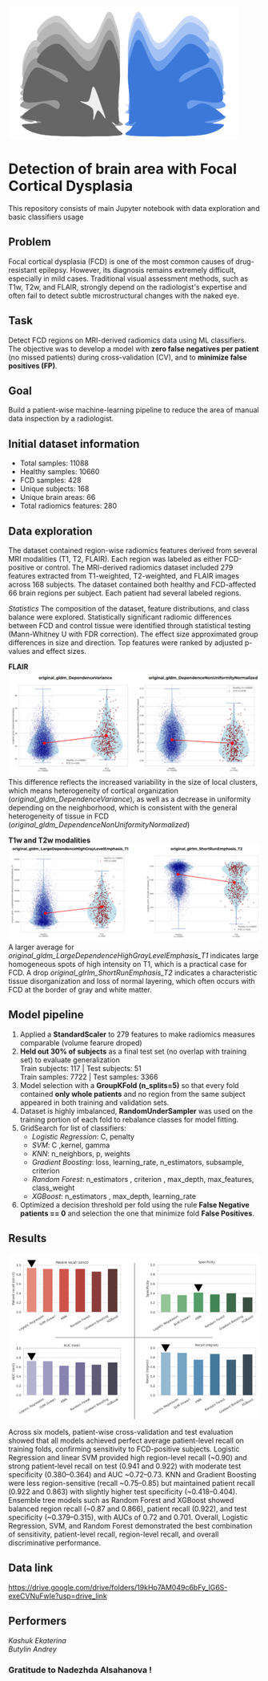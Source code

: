 ![Логотип](https://github.com/AndrewBioChem/NEUROML_FCD/blob/main/Adobe%20Express%20-%20file.png)

# Detection of brain area with Focal Cortical Dysplasia
This repository consists of main Jupyter notebook with data exploration and basic classifiers usage

## Problem
Focal cortical dysplasia (FCD) is one of the most common causes of drug-resistant epilepsy. However, its diagnosis remains extremely difficult, especially in mild cases. Traditional visual assessment methods, such as T1w, T2w, and FLAIR, strongly depend on the radiologist's expertise and often fail to detect subtle microstructural changes with the naked eye.

## Task
Detect FCD regions on MRI-derived radiomics data using ML classifiers. The objective was to develop a model with **zero false negatives per patient** (no missed patients) during cross-validation (CV), and to **minimize false positives (FP)**.

## Goal
Build a patient-wise machine-learning pipeline to reduce the area of manual data inspection by a radiologist.

## Initial dataset information
- Total samples: 11088
- Healthy samples: 10660
- FCD samples: 428
- Unique subjects: 168
- Unique brain areas: 66
- Total radiomics features: 280

## Data exploration
The dataset contained region-wise radiomics features derived from several MRI modalities (T1, T2, FLAIR). Each region was labeled as either FCD-positive or control. The MRI-derived radiomics dataset included 279 features extracted from T1-weighted, T2-weighted, and FLAIR images across 168 subjects. The dataset contained both healthy and FCD-affected 66 brain regions per subject. Each patient had several labeled regions.

*Statistics*
The composition of the dataset, feature distributions, and class balance were explored. Statistically significant radiomic differences between FCD and control tissue were identified through statistical testing (Mann-Whitney U with FDR correction). The effect size approximated group differences in size and direction. Top features were ranked by adjusted p-values and effect sizes.

**FLAIR** 
![image](https://github.com/AndrewBioChem/NEUROML_FCD/blob/main/2025-10-24_14-38-12.png)
This difference reflects the increased variability in the size of local clusters, which means heterogeneity of cortical organization (*original_gldm_DependenceVariance*), as well as a decrease in uniformity depending on the neighborhood, which is consistent with the general heterogeneity of tissue in FCD (*original_gldm_DependenceNonUniformityNormalized*)

**T1w and T2w modalities**
![image](https://github.com/AndrewBioChem/NEUROML_FCD/blob/main/2025-10-24_15-01-06.png)
A larger average for *original_gldm_LargeDependenceHighGrayLevelEmphasis_T1* indicates large homogeneous spots of high intensity on T1, which is a practical case for FCD. A drop *original_glrlm_ShortRunEmphasis_T2* indicates a characteristic tissue disorganization and loss of normal layering, which often occurs with FCD at the border of gray and white matter.

## Model pipeline 
1) Applied a **StandardScaler** to 279 features to make radiomics measures comparable (volume fearure droped)
2) **Held out 30% of subjects** as a final test set (no overlap with training set) to evaluate generalization\
   Train subjects: 117 | Test subjects: 51\
   Train samples: 7722 | Test samples: 3366
3) Model selection with a **GroupKFold (n_splits=5)** so that every fold contained **only whole patients** and no region from the same subject appeared in both training and validation sets. 
4) Dataset is highly imbalanced, **RandomUnderSampler** was used on the training portion of each fold to rebalance classes for model fitting.
5) GridSearch for list of classifiers:
   - *Logistic Regression*: C, penalty
   - *SVM*: C ,kernel,  gamma
   - *KNN*: n_neighbors, p, weights
   - *Gradient Boosting*: loss, learning_rate, n_estimators, subsample, criterion
   - *Random Forest*: n_estimators , criterion , max_depth, max_features, class_weight
   - *XGBoost*: n_estimators , max_depth, learning_rate
6) Optimized a decision threshold per fold using the rule **False Negative patients == 0** and selection the one that minimize fold **False Positives**.

## Results
![image](https://github.com/AndrewBioChem/NEUROML_FCD/blob/main/2025-10-24_17-37-28.png)

Across six models, patient-wise cross-validation and test evaluation showed that all models achieved perfect average patient-level recall on training folds, confirming sensitivity to FCD-positive subjects. Logistic Regression and linear SVM provided high region-level recall (~0.90) and strong patient-level recall on test (0.941 and 0.922) with moderate test specificity (0.380–0.364) and AUC ~0.72–0.73. KNN and Gradient Boosting were less region-sensitive (recall ~0.75–0.85) but maintained patient recall (0.922 and 0.863) with slightly higher test specificity (~0.418–0.404). Ensemble tree models such as Random Forest and XGBoost showed balanced region recall (~0.87 and 0.866), patient recall (0.922), and test specificity (~0.379–0.315), with AUCs of 0.72 and 0.701. 
Overall, Logistic Regression, SVM, and Random Forest demonstrated the best combination of sensitivity, patient-level recall, region-level recall, and overall discriminative performance.   
## Data link
https://drive.google.com/drive/folders/19kHp7AM049c6bFy_lG6S-exeCVNuFwIe?usp=drive_link
## Performers 
*Kashuk Ekaterina*\
*Butylin Andrey*
### Gratitude to Nadezhda Alsahanova !
